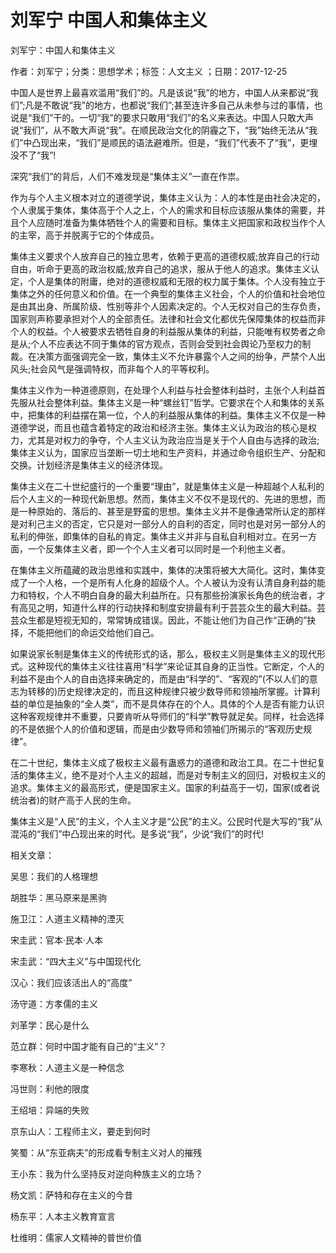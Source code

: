 # 刘军宁  中国人和集体主义    
    
刘军宁：中国人和集体主义    
作者：刘军宁；分类：思想学术；标签：人文主义 ；日期：2017-12-25    
中国人是世界上最喜欢滥用“我们”的。凡是该说“我”的地方，中国人从来都说“我们”;凡是不敢说“我”的地方，也都说“我们”;甚至连许多自己从未参与过的事情，也说是“我们”干的。一切“我”的要求只敢用“我们”的名义来表达。中国人只敢大声说“我们”，从不敢大声说“我”。在顺民政治文化的阴霾之下，“我”始终无法从“我们”中凸现出来，“我们”是顺民的语法避难所。但是，“我们”代表不了“我”，更埋没不了“我”!    
深究“我们”的背后，人们不难发现是“集体主义”一直在作祟。    
作为与个人主义根本对立的道德学说，集体主义认为：人的本性是由社会决定的，个人隶属于集体，集体高于个人之上，个人的需求和目标应该服从集体的需要，并且个人应随时准备为集体牺牲个人的需要和目标。集体主义把国家和政权当作个人的主宰，高于并脱离于它的个体成员。    
集体主义要求个人放弃自己的独立思考，依赖于更高的道德权威;放弃自己的行动自由，听命于更高的政治权威;放弃自己的追求，服从于他人的追求。集体主义认定，个人是集体的附庸，绝对的道德权威和无限的权力属于集体。个人没有独立于集体之外的任何意义和价值。在一个典型的集体主义社会，个人的价值和社会地位是由其出身、所属阶级、性别等非个人因素决定的。个人无权对自己的生存负责，国家则声称要承担对个人的全部责任。法律和社会文化都优先保障集体的权益而非个人的权益。个人被要求去牺牲自身的利益服从集体的利益，只能唯有权势者之命是从;个人不应表达不同于集体的官方观点，否则会受到社会舆论乃至权力的制裁。在决策方面强调完全一致，集体主义不允许暴露个人之间的纷争，严禁个人出风头;社会风气是强调特权，而非每个人的平等权利。    
集体主义作为一种道德原则，在处理个人利益与社会整体利益时，主张个人利益首先服从社会整体利益。集体主义是一种“螺丝钉”哲学。它要求在个人和集体的关系中，把集体的利益摆在第一位，个人的利益服从集体的利益。集体主义不仅是一种道德学说，而且也蕴含着特定的政治和经济主张。集体主义认为政治的核心是权力，尤其是对权力的争夺，个人主义认为政治应当是关于个人自由与选择的政治;集体主义认为，国家应当垄断一切土地和生产资料，并通过命令组织生产、分配和交换。计划经济是集体主义的经济体现。    
集体主义在二十世纪盛行的一个重要“理由”，就是集体主义是一种超越个人私利的后个人主义的一种现代新思想。然而，集体主义不仅不是现代的、先进的思想，而是一种原始的、落后的、甚至是野蛮的思想。集体主义并不是像通常所认定的那样是对利己主义的否定，它只是对一部分人的自利的否定，同时也是对另一部分人的私利的伸张，即集体的自私的肯定。集体主义并非与自私自利相对立。在另一方面，一个反集体主义者，即一个个人主义者可以同时是一个利他主义者。    
在集体主义所蕴藏的政治思维和实践中，集体的决策将被大大简化。这时，集体变成了一个人格，一个是所有人化身的超级个人。个人被认为没有认清自身利益的能力和特权，个人不明白自身的最大利益所在。只有那些扮演家长角色的统治者，才有高见之明，知道什么样的行动抉择和制度安排最有利于芸芸众生的最大利益。芸芸众生都是短视无知的，常常铸成错误。因此，不能让他们为自己作“正确的”抉择，不能把他们的命运交给他们自己。    
如果说家长制是集体主义的传统形式的话，那么，极权主义则是集体主义的现代形式。这种现代的集体主义往往喜用“科学”来论证其自身的正当性。它断定，个人的利益不是由个人的自由选择来确定的，而是由“科学的”、“客观的”(不以人们的意志为转移的)历史规律决定的，而且这种规律只被少数导师和领袖所掌握。计算利益的单位是抽象的“全人类”，而不是具体存在的个人。具体的个人是否有能力认识这种客观规律并不重要，只要肯听从导师们的“科学”教导就足矣。同样，社会选择的不是依据个人的价值和逻辑，而是由少数导师和领袖们所揭示的“客观历史规律”。    
在二十世纪，集体主义成了极权主义最有蛊惑力的道德和政治工具。在二十世纪复活的集体主义，绝不是对个人主义的超越，而是对专制主义的回归，对极权主义的追求。集体主义的最高形式，便是国家主义。国家的利益高于一切，国家(或者说统治者)的财产高于人民的生命。    
集体主义是“人民”的主义，个人主义才是“公民”的主义。公民时代是大写的“我”从混沌的“我们”中凸现出来的时代。是多说“我”，少说“我们”的时代!    
    
相关文章：    
吴思：我们的人格理想    
胡胜华：黑马原来是黑驹    
施卫江：人道主义精神的湮灭    
宋圭武：官本·民本·人本    
宋圭武：“四大主义”与中国现代化    
汉心：我们应该活出人的“高度”    
汤守道：方孝儒的主义    
刘革学：民心是什么    
范立群：何时中国才能有自己的“主义”？    
李寒秋：人道主义是一种信念    
冯世则：利他的限度    
王绍培：异端的失败    
京东山人：工程师主义，要走到何时    
笑蜀：从“东亚病夫”的形成看专制主义对人的摧残    
王小东：我为什么坚持反对逆向种族主义的立场？    
杨文凯：萨特和存在主义的今昔    
杨东平：人本主义教育宣言    
杜维明：儒家人文精神的普世价值